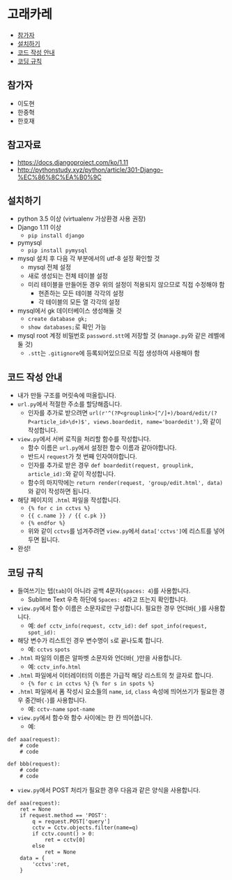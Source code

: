 # 고래카레
 * [참가자](#참가자)
 * [설치하기](#설치하기)
 * [코드 작성 안내](#코드-작성-안내)
 * [코딩 규칙](#코딩-규칙)

## 참가자
 * 이도현
 * 한중혁
 * 한호재

## 참고자료
 * https://docs.djangoproject.com/ko/1.11
 * http://pythonstudy.xyz/python/article/301-Django-%EC%86%8C%EA%B0%9C

## 설치하기
 * python 3.5 이상 (virtualenv 가상환경 사용 권장)
 * Django 1.11 이상
   - `pip install django`
 * pymysql
   - `pip install pymysql`
 * mysql 설치 후 다음 각 부분에서의 utf-8 설정 확인할 것
   - mysql 전체 설정
   - 새로 생성되는 전체 테이블 설정
   - 미리 테이블을 만들어둔 경우 위의 설정이 적용되지 않으므로 직접 수정해야 함
     + 현존하는 모든 테이블 각각의 설정
     + 각 테이블의 모든 열 각각의 설정
 * mysql에서 gk 데이터베이스 생성해둘 것
   - `create database gk;`
   - `show databases;`로 확인 가능
 * mysql root 계정 비밀번호 `password.stt`에 저장할 것 (`manage.py`와 같은 레벨에 둘 것)
   - `.stt`는 `.gitignore`에 등록되어있으므로 직접 생성하여 사용해야 함

## 코드 작성 안내
 * 내가 만들 구조를 머릿속에 떠올립니다.
 * `url.py`에서 적절한 주소를 할당해줍니다.
   - 인자를 추가로 받으려면 `url(r'^(?P<grouplink>[^/]+)/board/edit/(?P<article_id>\d+)$', views.boardedit, name='boardedit'),`와 같이 작성합니다.
 * `view.py`에서 서버 로직을 처리할 함수를 작성합니다.
   - 함수 이름은 `url.py`에서 설정한 함수 이름과 같아야합니다.
   - 반드시 `request`가 첫 번째 인자여야합니다.
   - 인자를 추가로 받은 경우 `def boardedit(request, grouplink, article_id):`와 같이 작성합니다.
   - 함수의 마지막에는 `return render(request, 'group/edit.html', data)`와 같이 작성하면 됩니다.
 * 해당 페이지의 `.html` 파일을 작성합니다.
   - `{% for c in cctvs %}`
   - `{{ c.name }} / {{ c.pk }}`
   - `{% endfor %}`
   - 위와 같이 `cctvs`를 넘겨주려면 `view.py`에서 `data['cctvs']`에 리스트를 넣어두면 됩니다.
 * 완성!

## 코딩 규칙
 * 들여쓰기는 텝(`tab`)이 아니라 공백 4문자(`spaces: 4`)를 사용합니다.
   - Sublime Text 우측 하단에 `Spaces: 4`라고 뜨는지 확인합니다.
 * `view.py`에서 함수 이름은 소문자로만 구성합니다. 필요한 경우 언더바(`_`)를 사용합니다.
   - 예: `def cctv_info(request, cctv_id):` `def spot_info(request, spot_id):`
 * 해당 변수가 리스트인 경우 변수명이 `s`로 끝나도록 합니다.
   - 예: `cctvs` `spots`
 * `.html` 파일의 이름은 알파벳 소문자와 언더바(`_`)만을 사용합니다.
   - 예: `cctv_info.html`
 * `.html` 파일에서 이터레이터의 이름은 가급적 해당 리스트의 첫 글자로 합니다.
   - `{% for c in cctvs %}` `{% for s in spots %}`
 * `.html` 파일에서 폼 작성시 요소들의 `name`, `id`, `class` 속성에 띄어쓰기가 필요한 경우 중간바(`-`)를 사용합니다.
   - 예: `cctv-name` `spot-name`
 * `view.py`에서 함수와 함수 사이에는 한 칸 띄어씁니다.
   - 예:
```
def aaa(request):
    # code
    # code

def bbb(request):
    # code
    # code
```
 * `view.py`에서 POST 처리가 필요한 경우 다음과 같은 양식을 사용합니다.
```
def aaa(request):
    ret = None
    if request.method == 'POST':
        q = request.POST['query']
        cctv = Cctv.objects.filter(name=q)
        if cctv.count() > 0:
            ret = cctv[0]
        else
            ret = None
    data = {
        'cctvs':ret,
    }
```